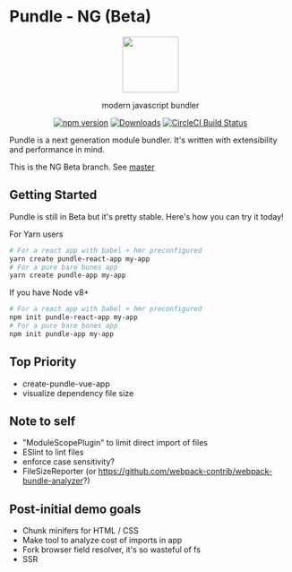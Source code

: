 # Pundle - NG (Beta)

<p align="center">
  <img height="100px" src="https://user-images.githubusercontent.com/4278113/41994587-f737ebf8-7a5f-11e8-8547-c60531960a05.png">
</p>

<p align="center">
  modern javascript bundler
</p>

<p align="center">
  <a href="http://badge.fury.io/js/pundle"><img alt="npm version" src="https://badge.fury.io/js/pundle.svg"></a>
  <a href="https://npmjs.org/package/pundle-core"><img alt="Downloads" src="http://img.shields.io/npm/dm/pundle-core.svg"></a>
  <a href="https://circleci.com/gh/steelbrain/pundle/tree/master">
    <img src="https://img.shields.io/circleci/project/steelbrain/pundle/master.svg" alt="CircleCI Build Status">
  </a>
</p>

Pundle is a next generation module bundler. It's written with extensibility and performance in mind.

This is the NG Beta branch. See [master](https://github.com/steelbrain/pundle/tree/master)

## Getting Started

Pundle is still in Beta but it's pretty stable. Here's how you can try it today!

For Yarn users

```sh
# For a react app with babel + hmr preconfigured
yarn create pundle-react-app my-app
# For a pure bare bones app
yarn create pundle-app my-app
```

If you have Node v8+

```sh
# For a react app with babel + hmr preconfigured
npm init pundle-react-app my-app
# For a pure bare bones app
npm init pundle-app my-app
```

## Top Priority

- create-pundle-vue-app
- visualize dependency file size

## Note to self

- "ModuleScopePlugin" to limit direct import of files
- ESlint to lint files
- enforce case sensitivity?
- FileSizeReporter (or https://github.com/webpack-contrib/webpack-bundle-analyzer?)

## Post-initial demo goals

- Chunk minifers for HTML / CSS
- Make tool to analyze cost of imports in app
- Fork browser field resolver, it's so wasteful of fs
- SSR
